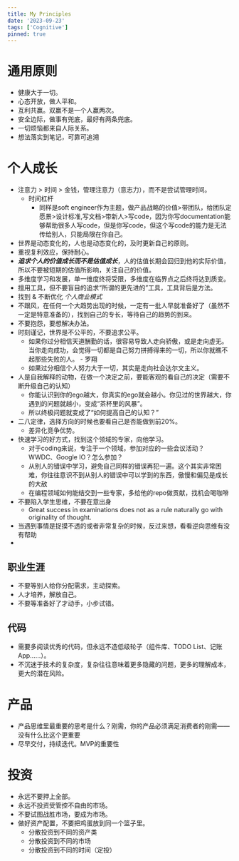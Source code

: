 ```yaml
---
title: My Principles
date: '2023-09-23'
tags: ['Cognitive']
pinned: true
---
```


# 通用原则

- 健康大于一切。
- 心态开放，做人平和。
- 互利共赢。双赢不是一个人赢两次。
- 安全边际，做事有兜底，最好有两条兜底。
- 一切烦恼都来自人际关系。
- 想法落实到笔记，可靠可追溯

# 个人成长

- 注意力 > 时间 > 金钱，管理注意力（意志力），而不是尝试管理时间。
	- 时间杠杆
		- 同样是soft engineer作为主题，做产品战略的价值>带团队，给团队定愿景>设计标准,写文档>带新人>写code，因为你写documentation能够帮助很多人写code，但是你写code，但这个写code的能力是无法传给别人，只能局限在你自己。
- 世界是动态变化的，人也是动态变化的，及时更新自己的原则。
- 重视复利效应，保持耐心。
- ***追求个人的价值成长而不是估值成长***，人的估值长期会回归到他的实际价值，所以不要被短期的估值所影响，关注自己的价值。
- 多维度学习和发展，单一维度终将受限，多维度在临界点之后终将达到质变。
- 擅用工具，但不要盲目的追求“所谓的更先进的”工具，工具背后是方法。
- 找到 & 不断优化 *个人商业模式*
- 不跟风，在任何一个大趋势出现的时候，一定有一批人早就准备好了（虽然不一定是特意准备的），找到自己的专长，等待自己的趋势的到来。
- 不要抱怨，要想解决办法。
- 时刻谨记，世界是不公平的，不要追求公平。
	- 如果你过分相信天道酬勤的话，很容易导致人走向骄傲，或是走向虚无。当你走向成功，会觉得一切都是自己努力拼搏得来的一切，所以你就瞧不起那些失败的人。 - 罗翔
	- 如果过分相信个人努力大于一切，其实是走向社会达尔文主义。
- 人是自我解释的动物，在做一个决定之前，要能客观的看自己的决定（需要不断升级自己的认知）
	- 你能认识到你的ego越大，你真实的ego就会越小。你见过的世界越大，你遇到的问题就越小，变成“茶杯里的风暴”。
	- 所以终极问题就变成了“如何提高自己的认知？”
- 二八定律，选择方向的时候也要看自己是否能做到前20%。
	- 差异化竞争优势。
- 快速学习的好方式，找到这个领域的专家，向他学习。
	- 对于coding来说，专注于一个领域，参加对应的一些会议活动？WWDC、Google IO？怎么参加？
	- 从别人的错误中学习，避免自己同样的错误再犯一遍。这个其实非常困难，你往往意识不到从别人的错误中可以学到的东西，傲慢和偏见是成长的大敌
	- 在编程领域如何能结交到一些专家，多给他的repo做贡献，找机会喝咖啡
- 不要陷入学生思维，不要在意出身
	- Great success in examinations does not as a rule naturally go with originality of thought.
- 当遇到事情是捉摸不透的或者非常复杂的时候，反过来想，看看逆向思维有没有帮助
- 

## 职业生涯

- 不要等别人给你分配需求，主动探索。
- 人才培养，解放自己。
- 不要等准备好了才动手，小步试错。

## 代码

- 需要多阅读优秀的代码，但永远不造低级轮子（组件库、TODO List、记账App……）。
- 不沉迷于技术的复杂度，复杂往往意味着更多隐藏的问题，更多的理解成本，更大的潜在风险。

# 产品

- 产品思维里最重要的思考是什么？刚需，你的产品必须满足消费者的刚需——没有什么比这个更重要
- 尽早交付，持续迭代。MVP的重要性


# 投资

- 永远不要押上全部。
- 永远不投资受管控不自由的市场。
- 不要试图战胜市场，要成为市场。
- 做好资产配置，不要把鸡蛋放到同一个篮子里。
	- 分散投资到不同的资产类
	- 分散投资到不同的市场
	- 分散投资到不同的时间（定投）
